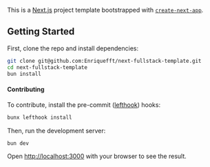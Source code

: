 This is a [Next.js](https://nextjs.org/) project template bootstrapped with [`create-next-app`](https://github.com/vercel/next.js/tree/canary/packages/create-next-app).

## Getting Started

First, clone the repo and install dependencies:

```bash
git clone git@github.com:Enriquefft/next-fullstack-template.git
cd next-fullstack-template
bun install
```

#### Contributing

To contribute, install the pre-commit ([lefthook](https://github.com/evilmartians/lefthook)) hooks:

```bash
bunx lefthook install
```

Then, run the development server:

```bash
bun dev
```

Open [http://localhost:3000](http://localhost:3000) with your browser to see the result.
